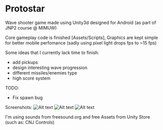 # Protostar

Wave shooter game made using Unity3d designed for Android (as part of JNP2 course @ MIMUW)

Core gameplay code is finished [Assets/Scripts],
Graphics are kept simple for better mobile perfomance (sadly using pixel light drops fps to ~15 fps)

Some ideas that I currently lack time to finish:
- add pickups
- design interesting wave progression
- different missiles/enemies type
- high score system

TODO:
- Fix spawn bug

Screenshots:
![Alt text](/Screenshots/prototype/menu.png?raw=true "Menu")
![Alt text](/Screenshots/prototype/gameplay.png?raw=true "Gameplay")
![Alt text](/Screenshots/prototype/gameover.png?raw=true "Game Over")

I'm using sounds from freesound.org and free Assets from Unity Store (such as: CNJ Controls)